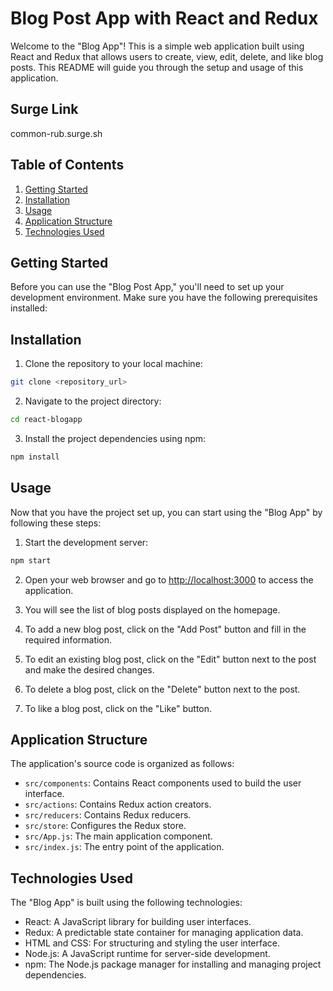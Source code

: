 # Blog Post App with React and Redux

Welcome to the "Blog App"! This is a simple web application built using React and Redux that allows users to create, view, edit, delete, and like blog posts. This README will guide you through the setup and usage of this application.

## Surge Link
common-rub.surge.sh

## Table of Contents
1. [Getting Started](#getting-started)
2. [Installation](#installation)
3. [Usage](#usage)
4. [Application Structure](#application-structure)
5. [Technologies Used](#technologies-used)

## Getting Started

Before you can use the "Blog Post App," you'll need to set up your development environment. Make sure you have the following prerequisites installed:


## Installation

1. Clone the repository to your local machine:

```bash
git clone <repository_url>
```

2. Navigate to the project directory:

```bash
cd react-blogapp
```

3. Install the project dependencies using npm:

```bash
npm install
```

## Usage

Now that you have the project set up, you can start using the "Blog App" by following these steps:

1. Start the development server:

```bash
npm start
```

2. Open your web browser and go to [http://localhost:3000](http://localhost:3000) to access the application.

3. You will see the list of blog posts displayed on the homepage.

4. To add a new blog post, click on the "Add Post" button and fill in the required information.

5. To edit an existing blog post, click on the "Edit" button next to the post and make the desired changes.

6. To delete a blog post, click on the "Delete" button next to the post.

7. To like a blog post, click on the "Like" button.

## Application Structure

The application's source code is organized as follows:

- `src/components`: Contains React components used to build the user interface.
- `src/actions`: Contains Redux action creators.
- `src/reducers`: Contains Redux reducers.
- `src/store`: Configures the Redux store.
- `src/App.js`: The main application component.
- `src/index.js`: The entry point of the application.

## Technologies Used

The "Blog App" is built using the following technologies:

- React: A JavaScript library for building user interfaces.
- Redux: A predictable state container for managing application data.
- HTML and CSS: For structuring and styling the user interface.
- Node.js: A JavaScript runtime for server-side development.
- npm: The Node.js package manager for installing and managing project dependencies.
